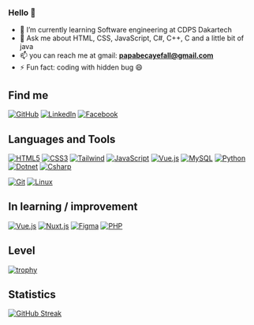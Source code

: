 ### Hello 👋
<!-- 🔭 I’m currently working on -->
- 🌱 I’m currently learning Software engineering at CDPS Dakartech
- 💬 Ask me about HTML, CSS, JavaScript, C#, C++, C and a little bit of java
- 📫 you can reach me at gmail: **papabecayefall@gmail.com**
- ⚡ Fun fact: coding with hidden bug 😄

## Find me

[![GitHub](https://img.shields.io/badge/-GitHub-000?&logo=GitHub&logoColor=FFF)](https://github.com/Papa-Becaye/)
[![LinkedIn](https://img.shields.io/badge/-LinkedIn-000?&logo=LinkedIn&logoColor=0A66C2)](https://www.linkedin.com/in/papa-becaye/)
[![Facebook](https://img.shields.io/badge/-Facebook-000?&logo=Facebook&logoColor=0A66C2)](https://www.facebook.com/bkaygraph)


## Languages and Tools
[![HTML5](https://img.shields.io/badge/-HTML5-000?&logo=HTML5&logoColor=E34F26)](https://www.w3.org/html/)
[![CSS3](https://img.shields.io/badge/-CSS3-000?&logo=CSS3&logoColor=1572B6)](https://developer.mozilla.org/fr/docs/Web/CSS)
[![Tailwind](https://img.shields.io/badge/-Tailwind-000?&logo=TailwindCSS&logoColor=4479A1)](https://tailwindui.com/)
[![JavaScript](https://img.shields.io/badge/-JavaScript-000?&logo=JavaScript&logoColor=F7DF1E)](https://developer.mozilla.org/en-US/docs/Web/JavaScript)
[![Vue.js](https://img.shields.io/badge/-Vue.js-000?&logo=Vue.js&logoColor=4FC08D)](https://vuejs.org/)
[![MySQL](https://img.shields.io/badge/-MySQL-000?&logo=MySQL&logoColor=4479A1)](https://www.mysql.com/)
[![Python](https://img.shields.io/badge/-Python-000?&logo=Python&logoColor=4479A1)](https://www.python.org/)
[![Dotnet](https://img.shields.io/badge/-Dotnet-000?&logo=Dotnet&logoColor=4479A1)](https://dotnet.microsoft.com/)
[![Csharp](https://img.shields.io/badge/-Csharp-000?&logo=Csharp&logoColor=4479A1)](https://learn.microsoft.com/fr-fr/dotnet/csharp/)


[![Git](https://img.shields.io/badge/-Git-000?&logo=Git&logoColor=F05032)](https://git-scm.com/)
[![Linux](https://img.shields.io/badge/-Linux-000?&logo=Linux&logoColor=FCC624)](https://www.linux.org/)

## In learning / improvement

[![Vue.js](https://img.shields.io/badge/-Vue.js-000?&logo=Vue.js&logoColor=4FC08D)](https://vuejs.org/)
[![Nuxt.js](https://img.shields.io/badge/-Nuxt.js-000?&logo=Nuxt.js&logoColor=00DC82)](https://nuxtjs.org/)
[![Figma](https://img.shields.io/badge/-Figma-000?&logo=Figma&logoColor=F24E1E)](https://www.figma.com/)
[![PHP](https://img.shields.io/badge/-PHP-000?&logo=PHP&logoColor=777BB4)](https://www.php.net)


## Level
[![trophy](https://github-profile-trophy.vercel.app/?username=Papa-Becaye&margin-w=15)](https://github.com/ryo-ma/github-profile-trophy)

## Statistics

[![GitHub Streak](https://streak-stats.demolab.com/?user=Papa-Becaye)](https://github.com/Papa-Becaye)

